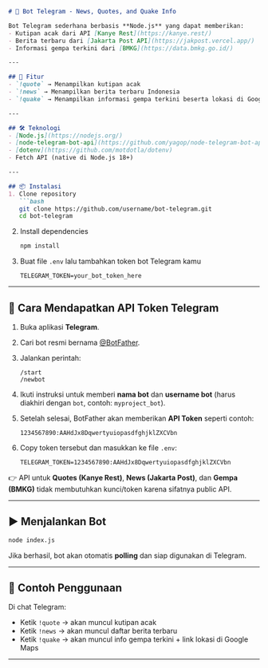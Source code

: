 
````markdown
# 🤖 Bot Telegram - News, Quotes, and Quake Info

Bot Telegram sederhana berbasis **Node.js** yang dapat memberikan:
- Kutipan acak dari API [Kanye Rest](https://kanye.rest/)
- Berita terbaru dari [Jakarta Post API](https://jakpost.vercel.app/)
- Informasi gempa terkini dari [BMKG](https://data.bmkg.go.id/)

---

## 🚀 Fitur
- `!quote` → Menampilkan kutipan acak
- `!news` → Menampilkan berita terbaru Indonesia
- `!quake` → Menampilkan informasi gempa terkini beserta lokasi di Google Maps

---

## 🛠️ Teknologi
- [Node.js](https://nodejs.org/)
- [node-telegram-bot-api](https://github.com/yagop/node-telegram-bot-api)
- [dotenv](https://github.com/motdotla/dotenv)
- Fetch API (native di Node.js 18+)

---

## 📦 Instalasi
1. Clone repository
   ```bash
   git clone https://github.com/username/bot-telegram.git
   cd bot-telegram
````

2. Install dependencies

   ```bash
   npm install
   ```
3. Buat file `.env` lalu tambahkan token bot Telegram kamu

   ```env
   TELEGRAM_TOKEN=your_bot_token_here
   ```

---

## 🔑 Cara Mendapatkan API Token Telegram

1. Buka aplikasi **Telegram**.
2. Cari bot resmi bernama [@BotFather](https://t.me/botfather).
3. Jalankan perintah:

   ```
   /start
   /newbot
   ```
4. Ikuti instruksi untuk memberi **nama bot** dan **username bot** (harus diakhiri dengan `bot`, contoh: `myproject_bot`).
5. Setelah selesai, BotFather akan memberikan **API Token** seperti contoh:

   ```
   1234567890:AAHdJx8DqwertyuiopasdfghjklZXCVbn
   ```
6. Copy token tersebut dan masukkan ke file `.env`:

   ```env
   TELEGRAM_TOKEN=1234567890:AAHdJx8DqwertyuiopasdfghjklZXCVbn
   ```

👉 API untuk **Quotes (Kanye Rest)**, **News (Jakarta Post)**, dan **Gempa (BMKG)** tidak membutuhkan kunci/token karena sifatnya public API.

---

## ▶️ Menjalankan Bot

```bash
node index.js
```

Jika berhasil, bot akan otomatis **polling** dan siap digunakan di Telegram.

---

## 📝 Contoh Penggunaan

Di chat Telegram:

* Ketik `!quote` → akan muncul kutipan acak
* Ketik `!news` → akan muncul daftar berita terbaru
* Ketik `!quake` → akan muncul info gempa terkini + link lokasi di Google Maps

---
